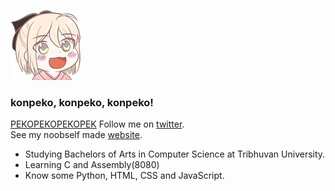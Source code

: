 ![Okitasan](/Okita.png)<br/>
### konpeko, konpeko, konpeko!

[PEKOPEKOPEKOPEK](https://github.com/voosc/new-pekobutton/blob/master/public/voices/PEKOPEKOPEKOPEKO.mp3?controlsList=nodownload-nofullscreen-noremoteplayback)
Follow me on [twitter](https://twitter.com/kshitizwagle).<br/>
See my noobself made [website](https://ksh1t1z.github.io).<br/>

- Studying Bachelors of Arts in Computer Science at Tribhuvan University.
- Learning C and Assembly(8080)
- Know some Python, HTML, CSS and JavaScript.
